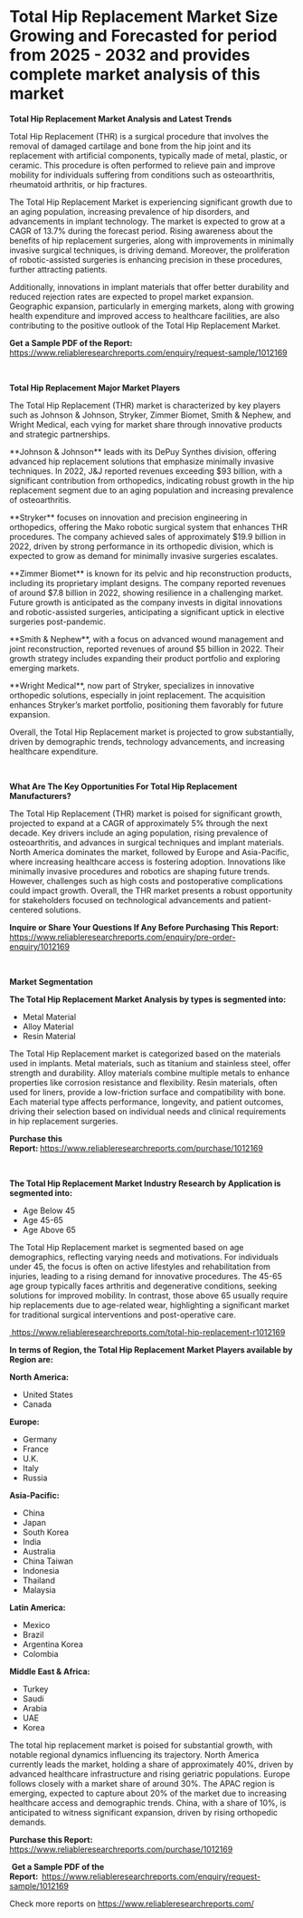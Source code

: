 <p><h1>Total Hip Replacement Market Size Growing and Forecasted for period from 2025 - 2032 and provides complete market analysis of this market</h1></p><p><strong>Total Hip Replacement Market Analysis and Latest Trends</strong></p>
<p><p>Total Hip Replacement (THR) is a surgical procedure that involves the removal of damaged cartilage and bone from the hip joint and its replacement with artificial components, typically made of metal, plastic, or ceramic. This procedure is often performed to relieve pain and improve mobility for individuals suffering from conditions such as osteoarthritis, rheumatoid arthritis, or hip fractures.</p><p>The Total Hip Replacement Market is experiencing significant growth due to an aging population, increasing prevalence of hip disorders, and advancements in implant technology. The market is expected to grow at a CAGR of 13.7% during the forecast period. Rising awareness about the benefits of hip replacement surgeries, along with improvements in minimally invasive surgical techniques, is driving demand. Moreover, the proliferation of robotic-assisted surgeries is enhancing precision in these procedures, further attracting patients. </p><p>Additionally, innovations in implant materials that offer better durability and reduced rejection rates are expected to propel market expansion. Geographic expansion, particularly in emerging markets, along with growing health expenditure and improved access to healthcare facilities, are also contributing to the positive outlook of the Total Hip Replacement Market.</p></p>
<p><strong>Get a Sample PDF of the Report:&nbsp;</strong> <a href="https://www.reliableresearchreports.com/enquiry/request-sample/1012169?utm_campaign=1674&utm_medium=2&utm_source=Github&utm_content=ia&utm_term=05032025&utm_id=total-hip-replacement">https://www.reliableresearchreports.com/enquiry/request-sample/1012169</a></p>
<p>&nbsp;</p>
<p><strong>Total Hip Replacement Major Market Players</strong></p>
<p><p>The Total Hip Replacement (THR) market is characterized by key players such as Johnson & Johnson, Stryker, Zimmer Biomet, Smith & Nephew, and Wright Medical, each vying for market share through innovative products and strategic partnerships.</p><p>**Johnson & Johnson** leads with its DePuy Synthes division, offering advanced hip replacement solutions that emphasize minimally invasive techniques. In 2022, J&J reported revenues exceeding $93 billion, with a significant contribution from orthopedics, indicating robust growth in the hip replacement segment due to an aging population and increasing prevalence of osteoarthritis.</p><p>**Stryker** focuses on innovation and precision engineering in orthopedics, offering the Mako robotic surgical system that enhances THR procedures. The company achieved sales of approximately $19.9 billion in 2022, driven by strong performance in its orthopedic division, which is expected to grow as demand for minimally invasive surgeries escalates.</p><p>**Zimmer Biomet** is known for its pelvic and hip reconstruction products, including its proprietary implant designs. The company reported revenues of around $7.8 billion in 2022, showing resilience in a challenging market. Future growth is anticipated as the company invests in digital innovations and robotic-assisted surgeries, anticipating a significant uptick in elective surgeries post-pandemic.</p><p>**Smith & Nephew**, with a focus on advanced wound management and joint reconstruction, reported revenues of around $5 billion in 2022. Their growth strategy includes expanding their product portfolio and exploring emerging markets.</p><p>**Wright Medical**, now part of Stryker, specializes in innovative orthopedic solutions, especially in joint replacement. The acquisition enhances Stryker’s market portfolio, positioning them favorably for future expansion.</p><p>Overall, the Total Hip Replacement market is projected to grow substantially, driven by demographic trends, technology advancements, and increasing healthcare expenditure.</p></p>
<p>&nbsp;</p>
<p><strong>What Are The Key Opportunities For Total Hip Replacement Manufacturers?</strong></p>
<p><p>The Total Hip Replacement (THR) market is poised for significant growth, projected to expand at a CAGR of approximately 5% through the next decade. Key drivers include an aging population, rising prevalence of osteoarthritis, and advances in surgical techniques and implant materials. North America dominates the market, followed by Europe and Asia-Pacific, where increasing healthcare access is fostering adoption. Innovations like minimally invasive procedures and robotics are shaping future trends. However, challenges such as high costs and postoperative complications could impact growth. Overall, the THR market presents a robust opportunity for stakeholders focused on technological advancements and patient-centered solutions.</p></p>
<p><strong>Inquire or Share Your Questions If Any Before Purchasing This Report:</strong> <a href="https://www.reliableresearchreports.com/enquiry/pre-order-enquiry/1012169?utm_campaign=1674&utm_medium=2&utm_source=Github&utm_content=ia&utm_term=05032025&utm_id=total-hip-replacement">https://www.reliableresearchreports.com/enquiry/pre-order-enquiry/1012169</a></p>
<p>&nbsp;</p>
<p><strong>Market Segmentation</strong></p>
<p><strong>The Total Hip Replacement Market Analysis by types is segmented into:</strong></p>
<p><ul><li>Metal Material</li><li>Alloy Material</li><li>Resin Material</li></ul></p>
<p><p>The Total Hip Replacement market is categorized based on the materials used in implants. Metal materials, such as titanium and stainless steel, offer strength and durability. Alloy materials combine multiple metals to enhance properties like corrosion resistance and flexibility. Resin materials, often used for liners, provide a low-friction surface and compatibility with bone. Each material type affects performance, longevity, and patient outcomes, driving their selection based on individual needs and clinical requirements in hip replacement surgeries.</p></p>
<p><strong>Purchase this Report:&nbsp;</strong><a href="https://www.reliableresearchreports.com/purchase/1012169?utm_campaign=1674&utm_medium=2&utm_source=Github&utm_content=ia&utm_term=05032025&utm_id=total-hip-replacement">https://www.reliableresearchreports.com/purchase/1012169</a></p>
<p>&nbsp;</p>
<p><strong>The Total Hip Replacement Market Industry Research by Application is segmented into:</strong></p>
<p><ul><li>Age Below 45</li><li>Age 45-65</li><li>Age Above 65</li></ul></p>
<p><p>The Total Hip Replacement market is segmented based on age demographics, reflecting varying needs and motivations. For individuals under 45, the focus is often on active lifestyles and rehabilitation from injuries, leading to a rising demand for innovative procedures. The 45-65 age group typically faces arthritis and degenerative conditions, seeking solutions for improved mobility. In contrast, those above 65 usually require hip replacements due to age-related wear, highlighting a significant market for traditional surgical interventions and post-operative care.</p></p>
<p><a href="https://www.reliableresearchreports.com/total-hip-replacement-r1012169?utm_campaign=1674&utm_medium=2&utm_source=Github&utm_content=ia&utm_term=05032025&utm_id=total-hip-replacement">&nbsp;https://www.reliableresearchreports.com/total-hip-replacement-r1012169</a></p>
<p><strong>In terms of Region, the Total Hip Replacement Market Players available by Region are:</strong></p>
<p>
    <p> <strong> North America: </strong>
        <ul>
            <li>United States</li>
            <li>Canada</li>
        </ul>
        </p> 
    <p> <strong> Europe: </strong>
        <ul>
            <li>Germany</li>
            <li>France</li>
            <li>U.K.</li>
            <li>Italy</li>
            <li>Russia</li>
        </ul>
        </p> 
    <p> <strong> Asia-Pacific: </strong>
        <ul>
            <li>China</li>
            <li>Japan</li>
            <li>South Korea</li>
            <li>India</li>
            <li>Australia</li>
            <li>China Taiwan</li>
            <li>Indonesia</li>
            <li>Thailand</li>
            <li>Malaysia</li>
        </ul>
        </p> 
    <p> <strong> Latin America: </strong>
        <ul>
            <li>Mexico</li>
            <li>Brazil</li>
            <li>Argentina Korea</li>
            <li>Colombia</li>
        </ul>
        </p> 
    <p> <strong> Middle East & Africa: </strong>
        <ul>
            <li>Turkey</li>
            <li>Saudi</li>
            <li>Arabia</li>
            <li>UAE</li>
            <li>Korea</li>
        </ul>
    </p>
    </p>
<p><p>The total hip replacement market is poised for substantial growth, with notable regional dynamics influencing its trajectory. North America currently leads the market, holding a share of approximately 40%, driven by advanced healthcare infrastructure and rising geriatric populations. Europe follows closely with a market share of around 30%. The APAC region is emerging, expected to capture about 20% of the market due to increasing healthcare access and demographic trends. China, with a share of 10%, is anticipated to witness significant expansion, driven by rising orthopedic demands.</p></p>
<p><strong>Purchase this Report: </strong><a href="https://www.reliableresearchreports.com/purchase/1012169?utm_campaign=1674&utm_medium=2&utm_source=Github&utm_content=ia&utm_term=05032025&utm_id=total-hip-replacement">https://www.reliableresearchreports.com/purchase/1012169</a></p>
<p>&nbsp;<strong>Get a Sample PDF of the Report:&nbsp;&nbsp;</strong><a href="https://www.reliableresearchreports.com/enquiry/request-sample/1012169?utm_campaign=1674&utm_medium=2&utm_source=Github&utm_content=ia&utm_term=05032025&utm_id=total-hip-replacement">https://www.reliableresearchreports.com/enquiry/request-sample/1012169</a></p>
<p><strong></strong></p>
<p>Check more reports on <a href="https://www.reliableresearchreports.com/?utm_campaign=1674&utm_medium=2&utm_source=Github&utm_content=ia&utm_term=05032025&utm_id=total-hip-replacement">https://www.reliableresearchreports.com/</a></p>
